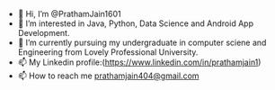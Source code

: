 - 👋 Hi, I’m @PrathamJain1601
- 👀 I’m interested in  Java, Python, Data Science and Android App Development.
- 🌱 I’m currently pursuing my undergraduate in computer sciene and Engineering from Lovely Professional University.
- 📫 My Linkedin profile:(https://www.linkedin.com/in/prathamjain1)
- 📫 How to reach me prathamjain404@gmail.com

